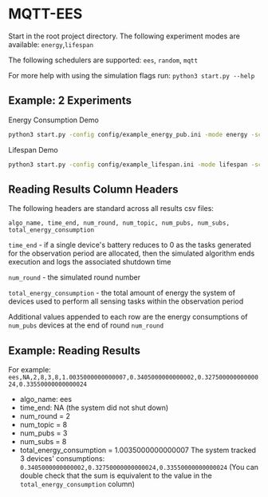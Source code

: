 # MQTT-EES

Start in the root project directory. 
The following experiment modes are available: `energy`,`lifespan`

The following schedulers are supported: `ees`, `random`, `mqtt`

For more help with using the simulation flags run: `python3 start.py --help`

## Example: 2 Experiments 
Energy Consumption Demo 

```sh
python3 start.py -config config/example_energy_pub.ini -mode energy -scheds ees,random
```

Lifespan Demo

```sh
python3 start.py -config config/example_lifespan.ini -mode lifespan -scheds ees,random,mqtt
```

## Reading Results Column Headers

The following headers are standard across all results csv files:

`algo_name, time_end, num_round, num_topic, num_pubs, num_subs, total_energy_consumption`


`time_end` - if a single device's battery reduces to 0 as the tasks generated for the observation period are allocated, then the simulated algorithm ends execution and logs the associated shutdown time 

`num_round` - the simulated round number

`total_energy_consumption` - the total amount of energy the system of devices used to perform all sensing tasks within the observation period

Additional values appended to each row are the energy consumptions of `num_pubs` devices at the end of round `num_round`

## Example: Reading Results
For example: 
`ees,NA,2,8,3,8,1.0035000000000007,0.3405000000000002,0.32750000000000024,0.33550000000000024`
- algo_name: ees
- time_end: NA (the system did not shut down)
- num_round = 2
- num_topic = 8
- num_pubs = 3
- num_subs = 8
- total_energy_consumption = 1.0035000000000007
The system tracked 3 devices' consumptions: 
`0.3405000000000002,0.32750000000000024,0.33550000000000024`
(You can double check that the sum is equivalent to the value in the `total_energy_consumption` column)

